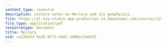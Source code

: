 ```yaml
---
content_type: resource
description: Lecture notes on Mercury and its geophysics.
file: https://ol-ocw-studio-app-production.s3.amazonaws.com/courses/12-002-physics-and-chemistry-of-the-terrestrial-planets-fall-2008/ca12be539e268f726a811906ec5a6432_MIT12_002f08_lec32.pdf
file_type: application/pdf
resourcetype: Document
title: Mercury
uid: ca12be53-9e26-8f72-6a81-1906ec5a6432
---
```


